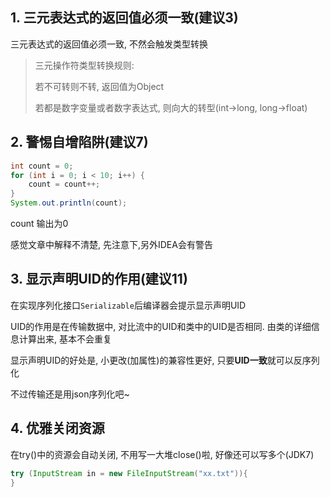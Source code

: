 ## 1. 三元表达式的返回值必须一致(建议3)

三元表达式的返回值必须一致, 不然会触发类型转换

>   三元操作符类型转换规则: 
>
>   若不可转则不转, 返回值为Object
>
>   若都是数字变量或者数字表达式, 则向大的转型(int->long, long->float)



## 2. 警惕自增陷阱(建议7)

```java
int count = 0;
for (int i = 0; i < 10; i++) {
    count = count++;
}
System.out.println(count);
```

count 输出为0

感觉文章中解释不清楚, 先注意下,另外IDEA会有警告



## 3. 显示声明UID的作用(建议11)

在实现序列化接口`Serializable`后编译器会提示显示声明UID

UID的作用是在传输数据中, 对比流中的UID和类中的UID是否相同. 由类的详细信息计算出来, 基本不会重复

显示声明UID的好处是, 小更改(加属性)的兼容性更好, 只要**UID一致**就可以反序列化

不过传输还是用json序列化吧~



## 4. 优雅关闭资源

在try()中的资源会自动关闭, 不用写一大堆close()啦, 好像还可以写多个(JDK7)

```java
try (InputStream in = new FileInputStream("xx.txt")){
}
```



